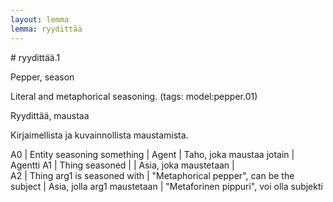 ```yaml
---
layout: lemma
lemma: ryydittää
---
```


<div class="sense">
# <span class="sensename">ryydittää.1</span>

<span class="description">Pepper, season</span>

Literal and metaphorical seasoning. (tags: model:pepper.01)

<span class="description">Ryydittää, maustaa</span>

Kirjaimellista ja kuvainnollista maustamista.

A0 | Entity seasoning something | Agent | Taho, joka maustaa jotain | Agentti
A1 | Thing seasoned |   | Asia, joka maustetaan |  
A2 | Thing arg1 is seasoned with | "Metaphorical pepper", can be the subject | Asia, jolla arg1 maustetaan | "Metaforinen pippuri", voi olla subjekti

</div>

